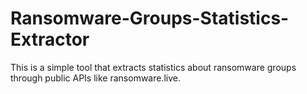 # Ransomware-Groups-Statistics-Extractor
This is a simple tool that extracts statistics about ransomware groups through public APIs like ransomware.live.
